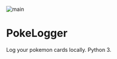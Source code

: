 ![main](https://github.com/JacksonPY/PokeLogger/blob/main/readmestuff/main.png)
# PokeLogger
 Log your pokemon cards locally. Python 3.
